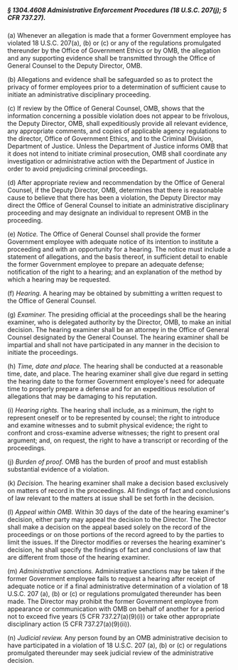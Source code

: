 ##### § 1304.4608 Administrative Enforcement Procedures (18 U.S.C. 207(j); 5 CFR 737.27). #####

(a) Whenever an allegation is made that a former Government employee has violated 18 U.S.C. 207(a), (b) or (c) or any of the regulations promulgated thereunder by the Office of Government Ethics or by OMB, the allegation and any supporting evidence shall be transmitted through the Office of General Counsel to the Deputy Director, OMB.

(b) Allegations and evidence shall be safeguarded so as to protect the privacy of former employees prior to a determination of sufficient cause to initiate an administrative disciplinary proceeding.

(c) If review by the Office of General Counsel, OMB, shows that the information concerning a possible violation does not appear to be frivolous, the Deputy Director, OMB, shall expeditiously provide all relevant evidence, any appropriate comments, and copies of applicable agency regulations to the director, Office of Government Ethics, and to the Criminal Division, Department of Justice. Unless the Department of Justice informs OMB that it does not intend to initiate criminal prosecution, OMB shall coordinate any investigation or administrative action with the Department of Justice in order to avoid prejudicing criminal proceedings.

(d) After appropriate review and recommendation by the Office of General Counsel, if the Deputy Director, OMB, determines that there is reasonable cause to believe that there has been a violation, the Deputy Director may direct the Office of General Counsel to initiate an administrative disciplinary proceeding and may designate an individual to represent OMB in the proceeding.

(e) *Notice.* The Office of General Counsel shall provide the former Government employee with adequate notice of its intention to institute a proceeding and with an opportunity for a hearing. The notice must include a statement of allegations, and the basis thereof, in sufficient detail to enable the former Government employee to prepare an adequate defense; notification of the right to a hearing; and an explanation of the method by which a hearing may be requested.

(f) *Hearing.* A hearing may be obtained by submitting a written request to the Office of General Counsel.

(g) *Examiner.* The presiding official at the proceedings shall be the hearing examiner, who is delegated authority by the Director, OMB, to make an initial decision. The hearing examiner shall be an attorney in the Office of General Counsel designated by the General Counsel. The hearing examiner shall be impartial and shall not have participated in any manner in the decision to initiate the proceedings.

(h) *Time, date and place.* The hearing shall be conducted at a reasonable time, date, and place. The hearing examiner shall give due regard in setting the hearing date to the former Government employee's need for adequate time to properly prepare a defense and for an expeditious resolution of allegations that may be damaging to his reputation.

(i) *Hearing rights.* The hearing shall include, as a minimum, the right to represent oneself or to be represented by counsel; the right to introduce and examine witnesses and to submit physical evidence; the right to confront and cross-examine adverse witnesses; the right to present oral argument; and, on request, the right to have a transcript or recording of the proceedings.

(j) *Burden of proof.* OMB has the burden of proof and must establish substantial evidence of a violation.

(k) *Decision.* The hearing examiner shall make a decision based exclusively on matters of record in the proceedings. All findings of fact and conclusions of law relevant to the matters at issue shall be set forth in the decision.

(l) *Appeal within OMB.* Within 30 days of the date of the hearing examiner's decision, either party may appeal the decision to the Director. The Director shall make a decision on the appeal based solely on the record of the proceedings or on those portions of the record agreed to by the parties to limit the issues. If the Director modifies or reverses the hearing examiner's decision, he shall specify the findings of fact and conclusions of law that are different from those of the hearing examiner.

(m) *Administrative sanctions.* Administrative sanctions may be taken if the former Government employee fails to request a hearing after receipt of adequate notice or if a final administrative determination of a violation of 18 U.S.C. 207 (a), (b) or (c) or regulations promulgated thereunder has been made. The Director may prohibit the former Government employee from appearance or communication with OMB on behalf of another for a period not to exceed five years (5 CFR 737.27(a)(9)(i)) or take other appropriate disciplinary action (5 CFR 737.27(a)(9)(ii)).

(n) *Judicial review.* Any person found by an OMB administrative decision to have participated in a violation of 18 U.S.C. 207 (a), (b) or (c) or regulations promulgated thereunder may seek judicial review of the administrative decision.